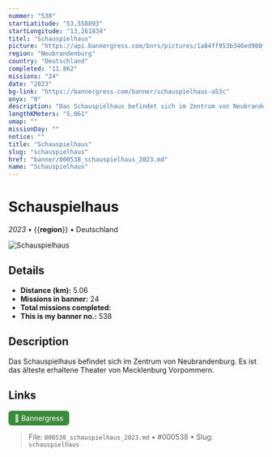 ```yaml
---
nummer: "538"
startLatitude: "53,558893"
startLongitude: "13,261834"
titel: "Schauspielhaus"
picture: "https://api.bannergress.com/bnrs/pictures/1a84ff953b346ed980f83a30166ab1a2"
region: "Neubrandenburg"
country: "Deutschland"
completed: "11.862"
missions: "24"
date: "2023"
bg-link: "https://bannergress.com/banner/schauspielhaus-a53c"
onyx: "0"
description: "Das Schauspielhaus befindet sich im Zentrum von Neubrandenburg. Es ist das älteste erhaltene Theater von Mecklenburg Vorpommern."
lengthKMeters: "5,061"
umap: ""
missionDay: ""
notice: ""
title: "Schauspielhaus"
slug: "schauspielhaus"
href: "banner/000538_schauspielhaus_2023.md"
name: "Schauspielhaus"
---
```

# Schauspielhaus

*2023* • {{__region__}} • Deutschland

![Schauspielhaus](https://api.bannergress.com/bnrs/pictures/1a84ff953b346ed980f83a30166ab1a2)



## Details
- **Distance (km):** 5.06
- **Missions in banner:** 24
- **Total missions completed:** 
- **This is my banner no.:** 538



## Description
Das Schauspielhaus befindet sich im Zentrum von Neubrandenburg. Es ist das älteste erhaltene Theater von Mecklenburg Vorpommern.



## Links
<a href="https://bannergress.com/banner/schauspielhaus-a53c" target="_blank" style="display:inline-block;margin-right:8px;padding:6px 12px;background:#3c8b3c;color:#fff;text-decoration:none;border-radius:6px;">🔗 Bannergress</a>



> File: `000538_schauspielhaus_2023.md` • #000538 • Slug: `schauspielhaus`
